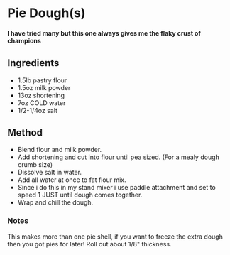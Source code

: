 # Pie Dough(s)

#### I have tried many but this one always gives me the flaky crust of champions

## Ingredients

* 1.5lb pastry flour
* 1.5oz milk powder
* 13oz shortening
* 7oz COLD water
* 1/2-1/4oz salt

## Method

- Blend flour and milk powder. 
- Add shortening and cut into flour until pea sized. (For a mealy dough crumb size)
- Dissolve salt in water.
- Add all water at once to fat flour mix.
- Since i do this in my stand mixer i use paddle attachment and set to speed 1 JUST until dough comes together.
- Wrap and chill the dough.

### Notes

This makes more than one pie shell, if you want to freeze the extra dough then you got pies for later!
Roll out about 1/8" thickness.
